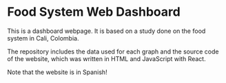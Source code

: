 # Food System Web Dashboard

This is a dashboard webpage. It is based on a study done on the food system in Cali, Colombia.

The repository includes the data used for each graph and the source code of the website, which was written in HTML and JavaScript with React.

Note that the website is in Spanish!

